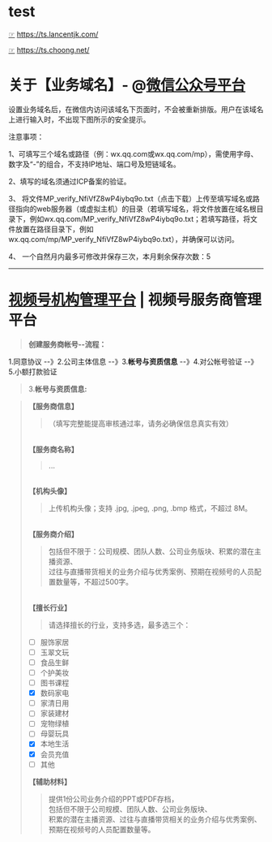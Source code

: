 # test

[☞](https://github.com/lancentjk/ts) https://ts.lancentjk.com/

[☞](https://github.com/inchoong/ts/) https://ts.choong.net/

# 关于【业务域名】- @[微信公众号平台](https://mp.weixin.qq.com/)

设置业务域名后，在微信内访问该域名下页面时，不会被重新排版。用户在该域名上进行输入时，不出现下图所示的安全提示。

注意事项：

1、可填写三个域名或路径（例：wx.qq.com或wx.qq.com/mp），需使用字母、数字及“-”的组合，不支持IP地址、端口号及短链域名。

2、填写的域名须通过ICP备案的验证。

3、 将文件MP_verify_NfiVfZ8wP4iybq9o.txt（点击下载）上传至填写域名或路径指向的web服务器（或虚拟主机）的目录（若填写域名，将文件放置在域名根目录下，例如wx.qq.com/MP_verify_NfiVfZ8wP4iybq9o.txt；若填写路径，将文件放置在路径目录下，例如wx.qq.com/mp/MP_verify_NfiVfZ8wP4iybq9o.txt），并确保可以访问。

4、 一个自然月内最多可修改并保存三次，本月剩余保存次数：5

---------------------------------------------------------------------------------------------------

# <a href="https://channels.weixin.qq.com/mcn/">视频号机构管理平台</a>  | 视频号服务商管理平台

<blockquote><B>创建服务商帐号--流程：</B></blockquote>

1.同意协议 --》2.公司主体信息  --》3.<B>帐号与资质信息</B>  --》4.对公帐号验证  --》5.小额打款验证

<blockquote>3.<B>帐号与资质信息:</B></blockquote>
<blockquote>
<B>【服务商信息】</B><br>
<blockquote>（填写完整能提高审核通过率，请务必确保信息真实有效）<br></blockquote>
<br>
<B>【服务商名称】</B><br>
<blockquote>...</blockquote>
<br>
<B>【机构头像】</B><br>
<blockquote>上传机构头像；支持 .jpg, .jpeg, .png, .bmp 格式，不超过 8M。<br></blockquote>
<br>
<B>【服务商介绍】</B><br>
<blockquote>包括但不限于：公司规模、团队人数、公司业务版块、积累的潜在主播资源、<br>
过往与直播带货相关的业务介绍与优秀案例、预期在视频号的人员配置数量等，不超过500字。<br></blockquote>
<br>
<B>【擅长行业】</B><br>
<blockquote>请选择擅长的行业，支持多选，最多选三个：</blockquote>

+ [ ] 服饰家居 &#x2002;
+ [ ] 玉翠文玩 &#x2002;
+ [ ] 食品生鲜 &#x2002;
+ [ ] 个护美妆 &#x2002;
+ [ ] 图书课程 &#x2002;
+ [x] 数码家电 &#x2002;
+ [ ] 家清日用 &#x2002;
+ [ ] 家装建材 &#x2002;
+ [ ] 宠物绿植 &#x2002;
+ [ ] 母婴玩具 &#x2002;
+ [x] 本地生活 &#x2002;
+ [x] 会员充值 &#x2002;
+ [ ] 其他 &#x2002;

<B>【辅助材料】</B>
<blockquote>提供1份公司业务介绍的PPT或PDF存档，<br>
包括但不限于公司规模、团队人数、公司业务版块、<br>
积累的潜在主播资源、过往与直播带货相关的业务介绍与优秀案例、<br>
预期在视频号的人员配置数量等。</blockquote>
</blockquote>


